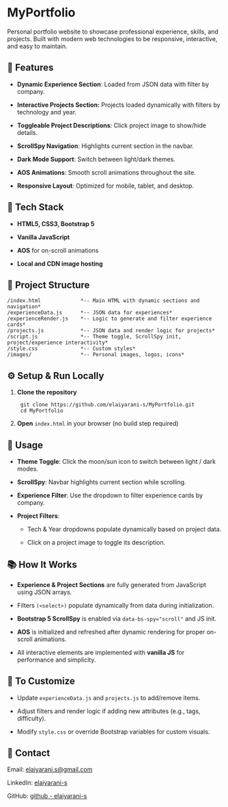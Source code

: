 # MyPortfolio

Personal portfolio website to showcase professional experience, skills, and projects. Built with modern web technologies to be responsive, interactive, and easy to maintain.

## 🚀 Features

- **Dynamic Experience Section**: Loaded from JSON data with filter by company.

- **Interactive Projects Section:** Projects loaded dynamically with filters by technology and year.

- **Toggleable Project Descriptions**: Click project image to show/hide details.

- **ScrollSpy Navigation**: Highlights current section in the navbar.

- **Dark Mode Support**: Switch between light/dark themes.

- **AOS Animations**: Smooth scroll animations throughout the site.

- **Responsive Layout**: Optimized for mobile, tablet, and desktop.

## 🧩 Tech Stack

- **HTML5, CSS3, Bootstrap 5**

- **Vanilla JavaScript**

- **AOS** for on-scroll animations

- **Local and CDN image hosting**

## 📁 Project Structure

    /index.html             *-- Main HTML with dynamic sections and navigation*
    /experienceData.js      *-- JSON data for experiences*
    /experienceRender.js    *-- Logic to generate and filter experience cards*
    /projects.js            *-- JSON data and render logic for projects*
    /script.js              *-- Theme toggle, ScrollSpy init, project/experience interactivity*
    /style.css              *-- Custom styles*
    /images/                *-- Personal images, logos, icons*

## ⚙️ Setup & Run Locally

1. **Clone the repository**

        git clone https://github.com/elaiyarani-s/MyPortfolio.git
        cd MyPortfolio

2. **Open** `index.html` in your browser (no build step required)


## 🔧 Usage

- **Theme Toggle**: Click the moon/sun icon to switch between light / dark modes.

- **ScrollSpy**: Navbar highlights current section while scrolling.

- **Experience Filter**: Use the dropdown to filter experience cards by company.

- **Project Filters**:

    - Tech & Year dropdowns populate dynamically based on project data.

    - Click on a project image to toggle its description.

## 📚 How It Works

- **Experience & Project Sections** are fully generated from JavaScript using JSON arrays.

- Filters `(<select>)` populate dynamically from data during initialization.

- **Bootstrap 5 ScrollSpy** is enabled via `data-bs-spy="scroll"` and JS init.

- **AOS** is initialized and refreshed after dynamic rendering for proper on-scroll animations.

- All interactive elements are implemented with **vanilla JS** for performance and simplicity.

## 📌 To Customize

- Update `experienceData.js` and `projects.js` to add/remove items.

- Adjust filters and render logic if adding new attributes (e.g., tags, difficulty).

- Modify `style.css` or override Bootstrap variables for custom visuals.

## 📧 Contact

Email: elaiyarani.s@gmail.com

LinkedIn: [elaiyarani-s](https://www.linkedin.com/in/elaiyarani-s)

GitHub: [github - elaiyarani-s](github.com/elaiyarani-s)

